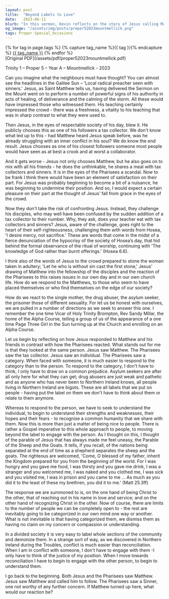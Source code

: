 ```yaml
---
layout: post
title:  "Beyond Labels to Love"
date:   2023-06-11
blurb: "In this sermon, Kevin reflects on the story of Jesus calling Matthew, a tax collector, to follow him, challenging societal norms and Pharisees' prejudices. He emphasizes the importance of seeing beyond labels and categories to recognize the individuality and common humanity in others. Kevin urges us to engage with people as individuals, embodying Christ's love and service, and to seek understanding rather than judgment."
og_image: "/assets/img/posts/proper52023mountmellick.png"
tags: Proper Special_Occasions
---    
```

<div class="tag-pills">
  {% for tag in page.tags %}
    {% capture tag_name %}{{ tag }}{% endcapture %}
    <a href="{{ site.baseurl }}/tag/{{ tag_name | slugify }}" class="tag-pill">{{ tag_name }}</a>
  {% endfor %}
</div>
[Original PDF](/assets/pdf/proper52023mountmellick.pdf)

Trinity 1 – Proper 5 – Year A – Mountmellick - 2023

Can you imagine what the neighbours must have thought? You can almost see the headlines in the Galilee Sun – 'Local radical preacher seen with sinners.' Jesus, as Saint Matthew tells us, having delivered the Sermon on the Mount went on to perform a number of powerful signs of his authority in acts of healing, of deliverance and the calming of the storm. All these would have impressed those who witnessed them. His teaching certainly impressed the crowd - there was a freshness, a vitality to his teaching that was in sharp contrast to what they were used to.

Then Jesus, in the eyes of respectable society of his day, blew it. He publicly chooses this as one of his followers a tax collector. We don't know what led up to this - had Matthew heard Jesus speak before, was he already struggling with an inner conflict in his soul? We do know the end result. Jesus chooses as one of his closest followers someone most people would have seen as at best a crook and at worst a collaborator.

And it gets worse - Jesus not only chooses Matthew, but he also goes on to mix with all his friends - he does the unthinkable, he shares a meal with tax collectors and sinners. It is in the eyes of the Pharisees a scandal. Now to be frank I think there would have been an element of satisfaction on their part. For Jesus was probably beginning to become a bit of a nuisance, he was beginning to undermine their position. And so, I would expect a certain pleasure on their part at the thought of Jesus’ fall from grace in the eyes of the crowd.

Now they don't take the risk of confronting Jesus. Instead, they challenge his disciples, who may well have been confused by the sudden addition of a tax collector to their number. Why, they ask, does your teacher eat with tax collectors and sinners? Jesus, aware of the challenge, goes right to the heart of their self-righteousness, challenging them with words from Hosea, 'I desire mercy, not sacrifice.' These are words that come in the midst of a fierce denunciation of the hypocrisy of the society of Hosea’s day, that hid behind the formal observance of the ritual of worship, continuing with 'The knowledge of God rather than burnt offerings.' (Hosea 6.6).

I think also of the words of Jesus to the crowd prepared to stone the woman taken in adultery; 'Let he who is without sin cast the first stone,' Jesus’ drawing of Matthew into the fellowship of the disciples and the reaction of the Pharisees to this raises issues in our own day and in our own church life. How do we respond to the Matthews, to those who seem to have placed themselves or who find themselves on the edge of our society?

How do we react to the single mother, the drug abuser, the asylum seeker, the prisoner those of different sexuality. For let us be honest with ourselves, we are pulled in a number of directions as we seek to answer this one. I remember the one time Vicar of Holy Trinity Brompton, Rev Sandy Millar, the home of the Alpha Course, telling a group of us of the appearance of a one time Page Three Girl in the Sun turning up at the Church and enrolling on an Alpha Course.

Let us begin by reflecting on how Jesus responded to Matthew and his friends in contrast with how the Pharisees reacted. What stands out for me is that they looked at the same person. Jesus saw Matthew. The Pharisees saw the tax collector. Jesus saw an individual. The Pharisees saw a category. When faced with someone, it is much easier to respond to the category than to the person. To respond to the category, I don't have to think, I only have to draw on a common prejudice. Asylum seekers are after all only here for what they can get; drug abusers are just weak and pathetic and as anyone who has never been to Northern Ireland knows, all people living in Northern Ireland are bigots. These are all labels that we put on people - having put the label on them we don't have to think about them or relate to them anymore.

Whereas to respond to the person, we have to seek to understand the individual, to begin to understand their strengths and weaknesses, their hopes and their fears - to recognise a common humanity that we share with them. Now this is more than just a matter of being nice to people. There is rather a Gospel imperative to this whole approach to people, to moving beyond the label to engage with the person. As I thought on this, I thought of the parable of Jesus that has always made me feel uneasy, the Parable of the Sheep and the Goats. It tells, if you recall, of the nations being separated at the end of time as a shepherd separates the sheep and the goats. The righteous are welcomed, 'Come, O blessed of my father, inherit the Kingdom prepared for you from the beginning of the world. For I was hungry and you gave me food, I was thirsty and you gave me drink, I was a stranger and you welcomed me, I was naked and you clothed me, I was sick and you visited me, I was in prison and you came to me … As much as you did it to the least of these my brethren, you did it to me.' (Matt 25.3ff)

The response we are summoned to is, on the one hand of being Christ to the other, that of reaching out in his name in love and service; and on the other hand of recognizing Christ in the other. Now of course, there are limits to the number of people we can be completely open to - the rest are inevitably going to be categorized in our own mind one way or another. What is not inevitable is that having categorized them, we dismiss them as having no claim on my concern or compassion or understanding.

In a divided society it is very easy to label whole sections of the community and demonize them. In a strange sort of way, as we discovered in Northern Ireland during the Troubles, conflict is much easier than reconciliation. When I am in conflict with someone, I don't have to engage with them -I only have to think of the justice of my position. When I move towards reconciliation I have to begin to engage with the other person, to begin to understand them.

I go back to the beginning. Both Jesus and the Pharisees saw Matthew. Jesus saw Matthew and called him to follow. The Pharisees saw a Sinner, one not worthy of any further concern. If Matthew turned up here, what would our reaction be?
